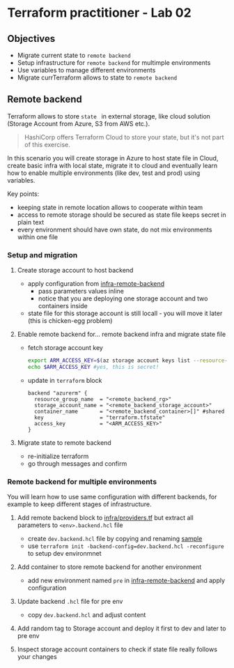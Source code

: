 # Terraform practitioner - Lab 02

## Objectives

- Migrate current state to `remote backend`
- Setup infrastructure for `remote backend` for multimple environments
- Use variables to manage different environments
- Migrate currTerraform allows to state to `remote backend`

## Remote backend

Terraform allows to store `state ` in external storage, like cloud solution (Storage Account from Azure, S3 from AWS etc.). 

> HashiCorp offers Terraform Cloud to store your state, but it's not part of this exercise.

In this scenario you will create storage in Azure to host state file in Cloud, create basic infra with local state, 
migrate it to cloud and eventually learn how to enable multiple environments (like dev, test and prod) using variables.

Key points:
- keeping state in remote location allows to cooperate within team
- access to remote storage should be secured as state file keeps secret in plain text
- every environment should have own state, do not mix environments within one file

### Setup and migration

1. Create storage account to host backend
   - apply configuration from [infra-remote-backend](./infra-remote-backend/)
     - pass parameters values inline
     - notice that you are deploying one storage account and two containers inside
   - state file for this storage account is still locall - you will move it later (this is chicken-egg problem)
  
2. Enable remote backend for... remote backend infra and migrate state file
   - fetch storage account key
     ```bash
     export ARM_ACCESS_KEY=$(az storage account keys list --resource-group "<remote_backend_rg>" --account-name "<remote_backend_storage_account>" --query '[0].value' -o tsv)
     echo $ARM_ACCESS_KEY #yes, this is secret!
     ```
    - update [](./infra-remote-backend/providers.tf) in `terraform` block
      ```hcl
      backend "azurerm" {
        resource_group_name  = "<remote_backend_rg>"
        storage_account_name = "<remote_backend_storage_account>"
        container_name       = "<remote_backend_container>[]" #shared
        key                  = "terraform.tfstate"
        access_key           = "<ARM_ACCESS_KEY>"
      }
      ```
3. Migrate state to remote backend

   - re-initialize terraform
   - go through messages and confirm

### Remote backend for multiple environments

You will learn how to use same configuration with different backends, for example to keep different stages of infrastructure.

1. Add remote backend block to [infra/providers.tf](./infra/providers.tf) but extract all parameters to `<env>.backend.hcl` file
   - create `dev.backend.hcl` file by copying and renaming [sample](.infra/../infra/backend.hcl.sample)
   - use `terraform init -backend-config=dev.backend.hcl -reconfigure` to setup dev environmnet

2. Add container to store remote backend for another environment
   - add new environment named `pre` in [infra-remote-backend](./infra-remote-backend/main.tf) and apply configuration

3. Update backend `.hcl` file for pre env
   - copy `dev.backend.hcl` and adjust content

3. Add random tag to Storage account and deploy it first to dev and later to pre env

4. Inspect storage account containers to check if state file really follows your changes